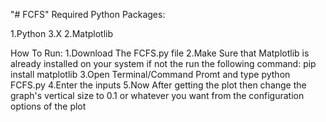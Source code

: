"# FCFS" 
Required Python Packages:

1.Python 3.X 
2.Matplotlib 

How To Run:
	1.Download The FCFS.py file 
	2.Make Sure that Matplotlib is already installed on your system if not the run the following command:
		pip install matplotlib
	3.Open Terminal/Command Promt and type python FCFS.py 
	4.Enter the inputs 
	5.Now After getting the plot then change the graph's vertical size to 0.1 or whatever you want from the configuration options of the plot 
	
